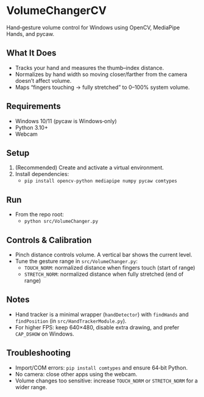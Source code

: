# VolumeChangerCV

Hand‑gesture volume control for Windows using OpenCV, MediaPipe Hands, and pycaw.

## What It Does
- Tracks your hand and measures the thumb–index distance.
- Normalizes by hand width so moving closer/farther from the camera doesn’t affect volume.
- Maps “fingers touching → fully stretched” to 0–100% system volume.

## Requirements
- Windows 10/11 (pycaw is Windows‑only)
- Python 3.10+
- Webcam

## Setup
1. (Recommended) Create and activate a virtual environment.
2. Install dependencies:
   - `pip install opencv-python mediapipe numpy pycaw comtypes`

## Run
- From the repo root:
  - `python src/VolumeChanger.py`

## Controls & Calibration
- Pinch distance controls volume. A vertical bar shows the current level.
- Tune the gesture range in `src/VolumeChanger.py`:
  - `TOUCH_NORM`: normalized distance when fingers touch (start of range)
  - `STRETCH_NORM`: normalized distance when fully stretched (end of range)

## Notes
- Hand tracker is a minimal wrapper (`handDetector`) with `findHands` and `findPosition` (in `src/HandTrackerModule.py`).
- For higher FPS: keep 640×480, disable extra drawing, and prefer `CAP_DSHOW` on Windows.

## Troubleshooting
- Import/COM errors: `pip install comtypes` and ensure 64‑bit Python.
- No camera: close other apps using the webcam.
- Volume changes too sensitive: increase `TOUCH_NORM` or `STRETCH_NORM` for a wider range.
